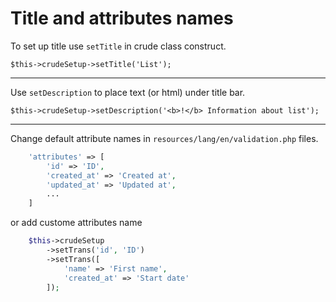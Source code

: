 Title and attributes names
===

To set up title use `setTitle` in crude class construct.

```
$this->crudeSetup->setTitle('List');
```

---

Use `setDescription` to place text (or html) under title bar.

```
$this->crudeSetup->setDescription('<b>!</b> Information about list');
```

---

Change default attribute names in `resources/lang/en/validation.php` files.

```php
    'attributes' => [
        'id' => 'ID',
        'created_at' => 'Created at',
        'updated_at' => 'Updated at',
        ...
    ]
```

or add custome attributes name

```php
    $this->crudeSetup
        ->setTrans('id', 'ID')
        ->setTrans([
            'name' => 'First name',
            'created_at' => 'Start date'
        ]);
```
